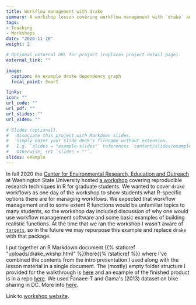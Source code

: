 ```yaml
---
title: Workflow management with drake
summary: A workshop lesson covering workflow management with `drake` and a brief introduction to functions in R.
tags:
- Teaching
- Workshops
date: "2020-11-20"
weight: 2

# Optional external URL for project (replaces project detail page).
external_link: ""

image:
  caption: An example drake dependency graph
  focal_point: Smart

links:
icon: ""
url_code: ""
url_pdf: ""
url_slides: ""
url_video: ""

# Slides (optional).
#   Associate this project with Markdown slides.
#   Simply enter your slide deck's filename without extension.
#   E.g. `slides = "example-slides"` references `content/slides/example-slides.md`.
#   Otherwise, set `slides = ""`.
slides: example
---
```


In fall 2020 the [Center for Environmental Research, Education and Outreach](https://cereo.wsu.edu/) at Washington State University hosted [a workshop](https://mbrousil.github.io/workshops/2020-workshop-1) covering reproducible research techniques in R for graduate students. We wanted to cover `drake` workflows as one day of the workshop to show students what R-specific options there are for managing workflows. We expected that workflow management and to some extent R functions would be unfamiliar topics to many students, so the workshop day included discussion of why one would use workflow management software and some basic examples of building realistic functions. At the time that we ran the workshop I wasn't aware of [`targets`](https://github.com/ropensci/targets), so in the future we may repurpose this example and replace `drake` with that package.
 
I put together an R Markdown document {{% staticref "uploads/drake_wkshp.html" %}}here{{% /staticref %}} where I've combined the contents from the intro presentation I used along with the lesson material in a single document. The (mostly) empty folder structure I provided for the walkthrough is [here](https://github.com/mbrousil/drake_template) and an example of the finished product is in a repo [here](https://github.com/mbrousil/example_drake_project). We used Fanaee-T and Gama's (2013) dataset on bike sharing in DC. More info [here](https://archive.ics.uci.edu/ml/datasets/Bike+Sharing+Dataset).

Link to [workshop website](https://cereo.wsu.edu/reproducible-r-workshop-2021s/).